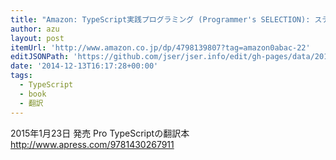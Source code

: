 ```yaml
---
title: "Amazon: TypeScript実践プログラミング (Programmer's SELECTION): スティーブ・フェントン, 鈴木 幸敏, 株式会社クイープ"
author: azu
layout: post
itemUrl: 'http://www.amazon.co.jp/dp/4798139807?tag=amazon0abac-22'
editJSONPath: 'https://github.com/jser/jser.info/edit/gh-pages/data/2014/12/index.json'
date: '2014-12-13T16:17:28+00:00'
tags:
  - TypeScript
  - book
  - 翻訳
---
```

2015年1月23日 発売
Pro TypeScriptの翻訳本
http://www.apress.com/9781430267911
